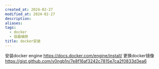 ```yaml
---
created_at: 2024-02-27
modified_at: 2024-02-27
description: 
aliases: 
tags:
  - docker
  - 容器编排
title: docker安装
---
```

安装docker engine https://docs.docker.com/engine/install/
更换docker镜像 https://gist.github.com/y0ngb1n/7e8f16af3242c7815e7ca2f0833d3ea6
